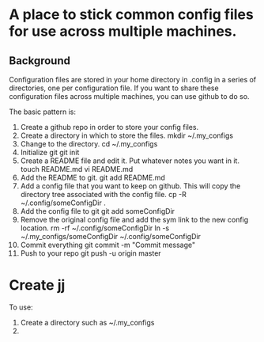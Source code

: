 # A place to stick common config files for use across multiple machines.

## Background
Configuration files are stored in your home directory in .config in a series of directories,
one per configuration file.  If you want to share these configuration files across multiple
machines, you can use github to do so.

The basic pattern is:
1. Create a github repo in order to store your config files.
2. Create a directory in which to store the files.
    mkdir ~/.my_configs
3. Change to the directory.
    cd ~/.my_configs
4. Initialize git
    git init
5. Create a README file and edit it. Put whatever notes you want in it.
    touch README.md 
    vi README.md
6. Add the README to git.
    git add README.md
7. Add a config file that you want to keep on github. This will copy the directory tree
associated with the config file.
    cp -R ~/.config/someConfigDir .
8. Add the config file to git
    git add someConfigDir
9. Remove the original config file and add the sym link to the new config location.
    rm -rf ~/.config/someConfigDir
    ln -s ~/.my_configs/someConfigDir ~/.config/someConfigDir
10. Commit everything
    git commit -m "Commit message"
11. Push to your repo
    git push -u origin master

# Create jj
To use:
1) Create a directory such as ~/.my_configs
2) 

